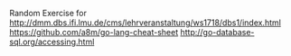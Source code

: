 Random Exercise for
http://dmm.dbs.ifi.lmu.de/cms/lehrveranstaltung/ws1718/dbs1/index.html
https://github.com/a8m/go-lang-cheat-sheet
http://go-database-sql.org/accessing.html